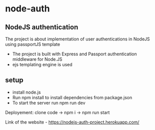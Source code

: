 # node-auth
## NodeJS authentication
The project is about implementation of user authentications in NodeJS using passportJS template
- The project is built with Express and Passport authentication middleware for Node.JS
- ejs templating engine is used

## setup
- install node.js
- Run npm install to install dependencies from package.json
- To start the server run npm run dev

Deployement: clone code -> npm i -> npm run start

Link of the website - https://nodejs-auth-project.herokuapp.com/

